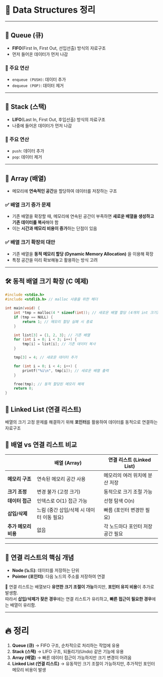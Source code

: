 # 📌 Data Structures 정리

---

## 📌 Queue (큐)
- **FIFO**(First In, First Out, 선입선출) 방식의 자료구조  
- 먼저 들어온 데이터가 먼저 나감  

### 🔹 주요 연산  
- `enqueue (PUSH)`: 데이터 추가  
- `dequeue (POP)`: 데이터 제거  

---

## 📌 Stack (스택)
- **LIFO**(Last In, First Out, 후입선출) 방식의 자료구조  
- 나중에 들어온 데이터가 먼저 나감  

### 🔹 주요 연산  
- `push`: 데이터 추가  
- `pop`: 데이터 제거  

---

## 📌 Array (배열)
- 메모리에 **연속적인 공간**을 할당하여 데이터를 저장하는 구조  

### ✅ 배열 크기 증가 문제  
- 기존 배열을 확장할 때, 메모리에 연속된 공간이 부족하면 **새로운 배열을 생성하고 기존 데이터를 복사**해야 함  
- 이는 **시간과 메모리 비용이 증가**하는 단점이 있음  

### ✅ 배열 크기 확장의 대안  
- 기존 배열을 **동적 메모리 할당 (Dynamic Memory Allocation)** 을 이용해 확장  
- 특정 공간을 미리 확보해놓고 활용하는 방식 고려  

---

## 🛠️ 동적 배열 크기 확장 (C 예제)
```cpp
#include <stdio.h>
#include <stdlib.h> // malloc 사용을 위한 헤더

int main(void) {
    int *tmp = malloc(4 * sizeof(int)); // 새로운 배열 할당 (4개의 int 크기)
    if (tmp == NULL) {
        return 1; // 메모리 할당 실패 시 종료
    }

    int list[3] = {1, 2, 3}; // 기존 배열
    for (int i = 0; i < 3; i++) {
        tmp[i] = list[i]; // 기존 데이터 복사
    }

    tmp[3] = 4; // 새로운 데이터 추가

    for (int i = 0; i < 4; i++) {
        printf("%i\n", tmp[i]); // 새로운 배열 출력
    }

    free(tmp); // 동적 할당된 메모리 해제
    return 0;
}
```

## 📌 Linked List (연결 리스트)

배열의 크기 고정 문제를 해결하기 위해 **포인터**를 활용하여 데이터를 동적으로 연결하는 자료구조

## 🔹 배열 vs 연결 리스트 비교

|  | **배열 (Array)** | **연결 리스트 (Linked List)** |
| --- | --- | --- |
| **메모리 구조** | 연속된 메모리 공간 사용 | 메모리의 여러 위치에 분산 저장 |
| **크기 조정** | 변경 불가 (고정 크기) | 동적으로 크기 조절 가능 |
| **데이터 접근** | 인덱스로 O(1) 접근 가능 | 선형 탐색 O(n) |
| **삽입/삭제** | 느림 (중간 삽입/삭제 시 데이터 이동 필요) | 빠름 (포인터 변경만 필요) |
| **추가 메모리 비용** | 없음 | 각 노드마다 포인터 저장 공간 필요 |

---

## 🔹 연결 리스트의 핵심 개념

- **Node (노드)**: 데이터를 저장하는 단위
- **Pointer (포인터)**: 다음 노드의 주소를 저장하여 연결

📌 연결 리스트는 배열보다 **유연한 크기 조절이 가능**하지만, **포인터 유지 비용**이 추가로 발생함.  
따라서 **삽입/삭제가 잦은 경우**에는 연결 리스트가 유리하고, **빠른 접근이 필요한 경우**에는 배열이 유리함.

---

# 🔥 정리

1. **Queue (큐)** → FIFO 구조, 순차적으로 처리하는 작업에 유용
2. **Stack (스택)** → LIFO 구조, 되돌리기(Undo) 같은 기능에 유용
3. **Array (배열)** → 빠른 데이터 접근이 가능하지만 크기 변경이 어려움
4. **Linked List (연결 리스트)** → 유동적인 크기 조절이 가능하지만, 추가적인 포인터 메모리 비용이 발생